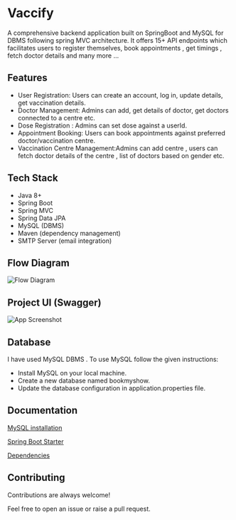 
# Vaccify

A comprehensive backend application built on SpringBoot and MySQL for DBMS following spring MVC architecture. It offers 15+ API endpoints which facilitates users to register themselves, book appointments , get timings , fetch doctor details and many more ...

## Features

- User Registration: Users can create an account, log in, update details, get vaccination details.
- Doctor Management: Admins can add, get details of doctor, get doctors connected to a centre etc.
- Dose Registration : Admins can set dose against a userId.
- Appointment Booking: Users can book appointments against preferred doctor/vaccination centre.
- Vaccination Centre Management:Admins can add centre , users can fetch doctor details of the centre , list of doctors based on gender etc.
 

## Tech Stack
- Java 8+
- Spring Boot
- Spring MVC
- Spring Data JPA
- MySQL (DBMS)
- Maven (dependency management)
- SMTP Server (email integration)
## Flow Diagram
![Flow Diagram](https://github.com/naveen-kk4/movie-ticket-manager/assets/133044450/2192be7d-0b67-4a40-b1be-8e73b29405bd)
## Project UI (Swagger)

![App Screenshot](https://i.im.ge/2024/03/13/RD9qkr.Screenshot-2024-03-13-032453.png)




## Database
I have used MySQL DBMS . To use MySQL follow the given instructions:

 - Install MySQL on your local machine.
- Create a new database named bookmyshow.
- Update the database configuration in application.properties file.
## Documentation

[MySQL installation](https://dev.mysql.com/downloads/installer/)

[Spring Boot Starter](https://start.spring.io/;)

[Dependencies](https://docs.spring.io/spring-boot/docs/current/reference/htmlsingle/)



## Contributing

Contributions are always welcome!

Feel free to open an issue or raise a pull request.

